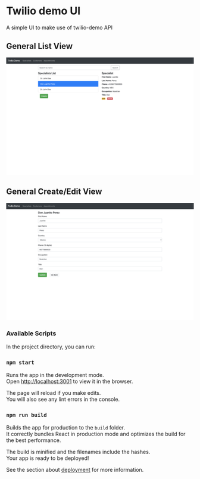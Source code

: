# Twilio demo UI

A simple UI to make use of twilio-demo API

## General List View
![List view](./assets/list-view.png)

## General Create/Edit View
![Create/Edit view](./assets/create-edit-view.png)

### Available Scripts
In the project directory, you can run:

### `npm start`
Runs the app in the development mode.\
Open [http://localhost:3001](http://localhost:3001) to view it in the browser.

The page will reload if you make edits.\
You will also see any lint errors in the console.

### `npm run build`
Builds the app for production to the `build` folder.\
It correctly bundles React in production mode and optimizes the build for the best performance.

The build is minified and the filenames include the hashes.\
Your app is ready to be deployed!

See the section about [deployment](https://facebook.github.io/create-react-app/docs/deployment) for more information.
